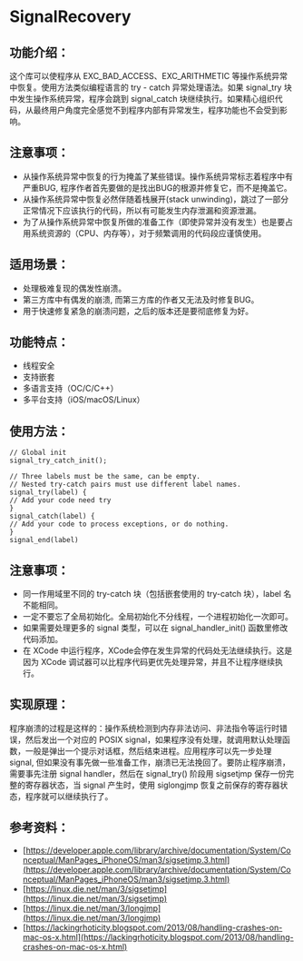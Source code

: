 # SignalRecovery
## 功能介绍：
这个库可以使程序从 EXC_BAD_ACCESS、EXC_ARITHMETIC 等操作系统异常中恢复。使用方法类似编程语言的 try - catch 异常处理语法。如果 signal_try 块中发生操作系统异常，程序会跳到 signal_catch 块继续执行。如果精心组织代码，从最终用户角度完全感觉不到程序内部有异常发生，程序功能也不会受到影响。

## 注意事项：
* 从操作系统异常中恢复的行为掩盖了某些错误。操作系统异常标志着程序中有严重BUG, 程序作者首先要做的是找出BUG的根源并修复它，而不是掩盖它。
* 从操作系统异常中恢复必然伴随着栈展开(stack unwinding)，跳过了一部分正常情况下应该执行的代码，所以有可能发生内存泄漏和资源泄漏。
* 为了从操作系统异常中恢复所做的准备工作（即使异常并没有发生）也是要占用系统资源的（CPU、内存等），对于频繁调用的代码段应谨慎使用。

## 适用场景：
* 处理极难复现的偶发性崩溃。
* 第三方库中有偶发的崩溃, 而第三方库的作者又无法及时修复BUG。
* 用于快速修复紧急的崩溃问题，之后的版本还是要彻底修复为好。

## 功能特点：
* 线程安全
* 支持嵌套
* 多语言支持（OC/C/C++）
* 多平台支持（iOS/macOS/Linux）

## 使用方法：
```
// Global init
signal_try_catch_init();

// Three labels must be the same, can be empty.
// Nested try-catch pairs must use different label names.
signal_try(label) {
// Add your code need try
}
signal_catch(label) {
// Add your code to process exceptions, or do nothing.
}
signal_end(label)
```
## 注意事项：
* 同一作用域里不同的 try-catch 块（包括嵌套使用的 try-catch 块），label 名不能相同。
* 一定不要忘了全局初始化。全局初始化不分线程，一个进程初始化一次即可。
* 如果需要处理更多的 signal 类型，可以在 signal_handler_init() 函数里修改代码添加。
* 在 XCode 中运行程序，XCode会停在发生异常的代码处无法继续执行。这是因为 XCode 调试器可以比程序代码更优先处理异常，并且不让程序继续执行。

## 实现原理：
程序崩溃的过程是这样的：操作系统检测到内存非法访问、非法指令等运行时错误，然后发出一个对应的 POSIX signal，如果程序没有处理，就调用默认处理函数，一般是弹出一个提示对话框，然后结束进程。应用程序可以先一步处理 signal, 但如果没有事先做一些准备工作，崩溃已无法挽回了。要防止程序崩溃，需要事先注册 signal handler，然后在 signal_try() 阶段用 sigsetjmp 保存一份完整的寄存器状态，当 signal 产生时，使用 siglongjmp 恢复之前保存的寄存器状态，程序就可以继续执行了。

## 参考资料：
* [https://developer.apple.com/library/archive/documentation/System/Conceptual/ManPages_iPhoneOS/man3/sigsetjmp.3.html](https://developer.apple.com/library/archive/documentation/System/Conceptual/ManPages_iPhoneOS/man3/sigsetjmp.3.html)
* [https://linux.die.net/man/3/sigsetjmp](https://linux.die.net/man/3/sigsetjmp)
* [https://linux.die.net/man/3/longjmp](https://linux.die.net/man/3/longjmp)
* [https://lackingrhoticity.blogspot.com/2013/08/handling-crashes-on-mac-os-x.html](https://lackingrhoticity.blogspot.com/2013/08/handling-crashes-on-mac-os-x.html)
